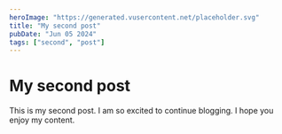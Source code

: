 ```yaml
---
heroImage: "https://generated.vusercontent.net/placeholder.svg"
title: "My second post"
pubDate: "Jun 05 2024"
tags: ["second", "post"]
---
```


# My second post

This is my second post. I am so excited to continue blogging. I hope you enjoy my content.
